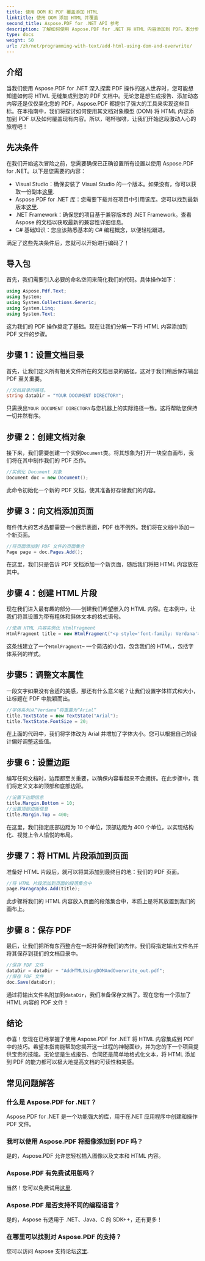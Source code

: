 ```yaml
---
title: 使用 DOM 和 PDF 覆盖添加 HTML
linktitle: 使用 DOM 添加 HTML 并覆盖
second_title: Aspose.PDF for .NET API 参考
description: 了解如何使用 Aspose.PDF for .NET 将 HTML 内容添加到 PDF。本分步指南涵盖从设置到最终保存的所有内容。
type: docs
weight: 50
url: /zh/net/programming-with-text/add-html-using-dom-and-overwrite/
---
```

## 介绍

当我们使用 Aspose.PDF for .NET 深入探索 PDF 操作的迷人世界时，您可能想知道如何将 HTML 无缝集成到您的 PDF 文档中。无论您是想生成报告、添加动态内容还是仅仅美化您的 PDF，Aspose.PDF 都提供了强大的工具来实现这些目标。在本指南中，我们将探讨如何使用其文档对象模型 (DOM) 将 HTML 内容添加到 PDF 以及如何覆盖现有内容。所以，喝杯咖啡，让我们开始这段激动人心的旅程吧！

## 先决条件

在我们开始这次冒险之前，您需要确保已正确设置所有设置以使用 Aspose.PDF for .NET。以下是您需要的内容：

-  Visual Studio：确保安装了 Visual Studio 的一个版本。如果没有，你可以获取一份副本[这里](https://visualstudio.microsoft.com/).
- Aspose.PDF for .NET 库：您需要下载并在项目中引用该库。您可以找到最新版本[这里](https://releases.aspose.com/pdf/net/).
- .NET Framework：确保您的项目基于兼容版本的 .NET Framework。查看 Aspose 的文档以获取最新的兼容性详细信息。
- C# 基础知识：您应该熟悉基本的 C# 编程概念，以便轻松跟进。

满足了这些先决条件后，您就可以开始进行编码了！

## 导入包

首先，我们需要引入必要的命名空间来简化我们的代码。具体操作如下：

```csharp
using Aspose.Pdf.Text;
using System;
using System.Collections.Generic;
using System.Linq;
using System.Text;
```

这为我们的 PDF 操作奠定了基础。现在让我们分解一下将 HTML 内容添加到 PDF 文件的步骤。

## 步骤 1：设置文档目录

首先，让我们定义所有相关文件所在的文档目录的路径。这对于我们稍后保存输出 PDF 至关重要。

```csharp
//文档目录的路径。
string dataDir = "YOUR DOCUMENT DIRECTORY";
```

只需换出`YOUR DOCUMENT DIRECTORY`与您机器上的实际路径一致。这将帮助您保持一切井然有序。

## 步骤 2：创建文档对象

接下来，我们需要创建一个实例`Document`类。将其想象为打开一块空白画布，我们将在其中制作我们的 PDF 杰作。

```csharp
//实例化 Document 对象
Document doc = new Document();
```

此命令初始化一个新的 PDF 文档，使其准备好存储我们的内容。

## 步骤 3：向文档添加页面

每件伟大的艺术品都需要一个展示表面，PDF 也不例外。我们将在文档中添加一个新页面。

```csharp
//将页面添加到 PDF 文件的页面集合
Page page = doc.Pages.Add();
```

在这里，我们只是告诉 PDF 文档添加一个新页面，随后我们将把 HTML 内容放在其中。

## 步骤 4：创建 HTML 片段

现在我们进入最有趣的部分——创建我们希望嵌入的 HTML 内容。在本例中，让我们将其设置为带有粗体和斜体文本的格式语句。

```csharp
//使用 HTML 内容实例化 HtmlFragment
HtmlFragment title = new HtmlFragment("<p style='font-family: Verdana'><b><i>Table contains text</i></b></p>");
```

这条线建立了一个`HtmlFragment`– 一个简洁的小包，包含我们的 HTML，包括字体系列的样式。 

## 步骤5：调整文本属性

一段文字如果没有合适的美感，那还有什么意义呢？让我们设置字体样式和大小，让标题在 PDF 中脱颖而出。

```csharp
//字体系列从“Verdana”将重置为“Arial”
title.TextState = new TextState("Arial");
title.TextState.FontSize = 20;
```

在上面的代码中，我们将字体改为 Arial 并增加了字体大小。您可以根据自己的设计偏好调整这些值。

## 步骤 6：设置边距

编写任何文档时，边距都至关重要，以确保内容看起来不会拥挤。在此步骤中，我们将定义文本的顶部和底部边距。

```csharp
//设置下边距信息
title.Margin.Bottom = 10;
//设置顶部边距信息
title.Margin.Top = 400;
```

在这里，我们指定底部边距为 10 个单位，顶部边距为 400 个单位，以实现结构化、视觉上令人愉悦的布局。

## 步骤 7：将 HTML 片段添加到页面

准备好 HTML 片段后，就可以将其添加到最终目的地：我们的 PDF 页面。

```csharp
//将 HTML 片段添加到页面的段落集合中
page.Paragraphs.Add(title);
```

此步骤将我们的 HTML 内容放入页面的段落集合中，本质上是将其放置到我们的画布上。

## 步骤 8：保存 PDF

最后，让我们把所有东西整合在一起并保存我们的杰作。我们将指定输出文件名并将其保存到我们的文档目录中。

```csharp
//保存 PDF 文件
dataDir = dataDir + "AddHTMLUsingDOMAndOverwrite_out.pdf";
//保存 PDF 文件
doc.Save(dataDir);
```

通过将输出文件名附加到`dataDir`，我们准备保存文档了。现在您有一个添加了 HTML 内容的 PDF 文件！

## 结论

恭喜！您现在已经掌握了使用 Aspose.PDF for .NET 将 HTML 内容集成到 PDF 中的技巧。希望本指南能帮助您揭开这一过程的神秘面纱，并为您的下一个项目提供宝贵的技能。无论您是生成报告、合同还是简单地格式化文本，将 HTML 添加到 PDF 的能力都可以极大地提高文档的可读性和美感。 

## 常见问题解答

### 什么是 Aspose.PDF for .NET？
Aspose.PDF for .NET 是一个功能强大的库，用于在.NET 应用程序中创建和操作 PDF 文件。

### 我可以使用 Aspose.PDF 将图像添加到 PDF 吗？
是的，Aspose.PDF 允许您轻松插入图像以及文本和 HTML 内容。

### Aspose.PDF 有免费试用版吗？
当然！您可以免费试用[这里](https://releases.aspose.com).

### Aspose.PDF 是否支持不同的编程语言？
是的，Aspose 有适用于 .NET、Java、C 的 SDK++，还有更多！

### 在哪里可以找到对 Aspose.PDF 的支持？
您可以访问 Aspose 支持论坛[这里](https://forum.aspose.com/c/pdf/10).